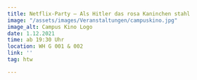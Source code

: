 ```yaml
---
title: Netflix-Party – Als Hitler das rosa Kaninchen stahl
image: "/assets/images/Veranstaltungen/campuskino.jpg"
image_alt: Campus Kino Logo
date: 1.12.2021
time: ab 19:30 Uhr
location: WH G 001 & 002
link: ''
tag: htw

---
```

